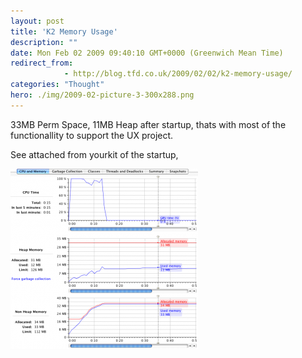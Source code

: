 ```yaml
---
layout: post
title: 'K2 Memory Usage'
description: ""
date: Mon Feb 02 2009 09:40:10 GMT+0000 (Greenwich Mean Time)
redirect_from: 
            - http://blog.tfd.co.uk/2009/02/02/k2-memory-usage/
categories: "Thought"
hero: ./img/2009-02-picture-3-300x288.png
---
```

33MB Perm Space, 11MB Heap after startup, thats with most of the functionallity to support the UX project.

See attached from yourkit of the startup,

![picture-3-300x288](/img/2009-02-picture-3-300x288.png "picture-3-300x288")
